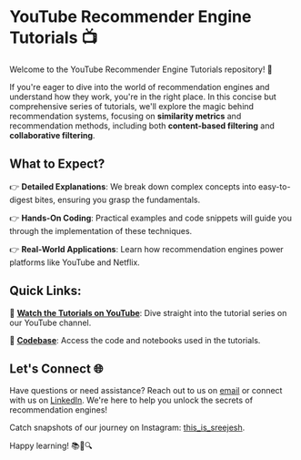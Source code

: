 # YouTube Recommender Engine Tutorials 📺

Welcome to the YouTube Recommender Engine Tutorials repository! 🚀

If you're eager to dive into the world of recommendation engines and understand how they work, you're in the right place. In this concise but comprehensive series of tutorials, we'll explore the magic behind recommendation systems, focusing on **similarity metrics** and recommendation methods, including both **content-based filtering** and **collaborative filtering**.

## What to Expect?

👉 **Detailed Explanations**: We break down complex concepts into easy-to-digest bites, ensuring you grasp the fundamentals.

👉 **Hands-On Coding**: Practical examples and code snippets will guide you through the implementation of these techniques.

👉 **Real-World Applications**: Learn how recommendation engines power platforms like YouTube and Netflix.

## Quick Links:

🎥 **[Watch the Tutorials on YouTube](https://www.youtube.com/@coffee_n_code)**: Dive straight into the tutorial series on our YouTube channel.

📒 **[Codebase](#)**: Access the code and notebooks used in the tutorials.

## Let's Connect 🌐

Have questions or need assistance? Reach out to us on [email](mailto:sreejeshpmohanan@gmail.com) or connect with us on [LinkedIn](https://www.linkedin.com/in/sreejesh-p-mohanan). We're here to help you unlock the secrets of recommendation engines!

Catch snapshots of our journey on Instagram: [this_is_sreejesh](https://www.instagram.com/this_is_sreejesh).

Happy learning! 📚🤖🔍
